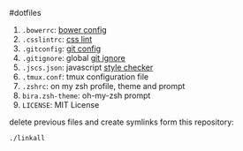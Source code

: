 #dotfiles

1. `.bowerrc`: [bower config](https://github.com/bower/bower#custom-install-directory)
1. `.csslintrc`: [css lint](https://github.com/stubbornella/csslint/wiki/Rules)
1. `.gitconfig`: [git config](http://git-scm.com/docs/git-config)
1. `.gitignore`: global [git ignore](https://help.github.com/articles/ignoring-files)
1. `.jscs.json`: javascript [style checker](https://npmjs.org/package/jscs)
1. `.tmux.conf`: tmux configuration file
1. `.zshrc`: on my zsh profile, theme and prompt
1. `bira.zsh-theme`: oh-my-zsh prompt
1. `LICENSE`: MIT License

delete previous files and create symlinks form this repository:

```
./linkall
```
